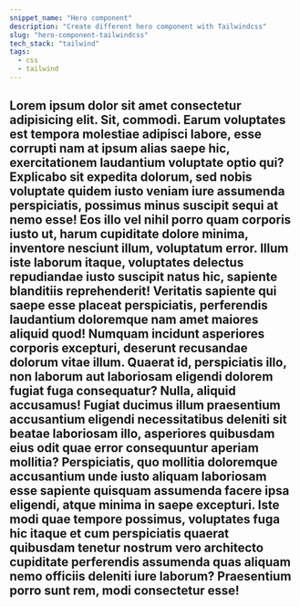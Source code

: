 ```yaml
---
snippet_name: "Hero component"
description: "Create different hero component with Tailwindcss"
slug: "hero-component-tailwindcss"
tech_stack: "tailwind"
tags:
  - css
  - tailwind
---
```


## Lorem ipsum dolor sit amet consectetur adipisicing elit. Sit, commodi. Earum voluptates est tempora molestiae adipisci labore, esse corrupti nam at ipsum alias saepe hic, exercitationem laudantium voluptate optio qui? Explicabo sit expedita dolorum, sed nobis voluptate quidem iusto veniam iure assumenda perspiciatis, possimus minus suscipit sequi at nemo esse! Eos illo vel nihil porro quam corporis iusto ut, harum cupiditate dolore minima, inventore nesciunt illum, voluptatum error. Illum iste laborum itaque, voluptates delectus repudiandae iusto suscipit natus hic, sapiente blanditiis reprehenderit! Veritatis sapiente qui saepe esse placeat perspiciatis, perferendis laudantium doloremque nam amet maiores aliquid quod! Numquam incidunt asperiores corporis excepturi, deserunt recusandae dolorum vitae illum. Quaerat id, perspiciatis illo, non laborum aut laboriosam eligendi dolorem fugiat fuga consequatur? Nulla, aliquid accusamus! Fugiat ducimus illum praesentium accusantium eligendi necessitatibus deleniti sit beatae laboriosam illo, asperiores quibusdam eius odit quae error consequuntur aperiam mollitia? Perspiciatis, quo mollitia doloremque accusantium unde iusto aliquam laboriosam esse sapiente quisquam assumenda facere ipsa eligendi, atque minima in saepe excepturi. Iste modi quae tempore possimus, voluptates fuga hic itaque et cum perspiciatis quaerat quibusdam tenetur nostrum vero architecto cupiditate perferendis assumenda quas aliquam nemo officiis deleniti iure laborum? Praesentium porro sunt rem, modi consectetur esse!
